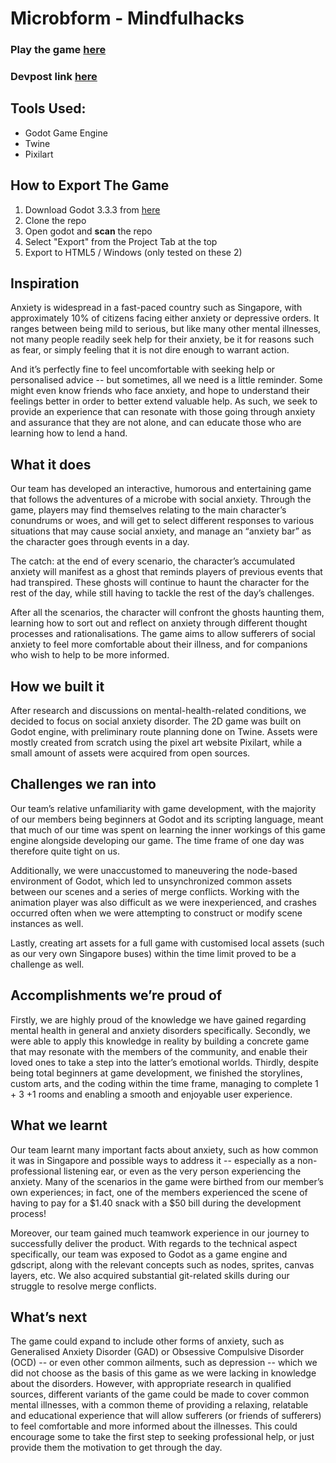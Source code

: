 # Microbform - Mindfulhacks

### Play the game [here](https://scripts.irscybersec.tk/MCB/MindfulHacks.html)

### Devpost link [here](https://devpost.com/software/microbform)

## Tools Used:

- Godot Game Engine
- Twine
- Pixilart

## How to Export The Game

1. Download Godot 3.3.3 from [here](https://godotengine.org/download/windows)
2. Clone the repo
3. Open godot and **scan** the repo
4. Select "Export" from the Project Tab at the top
5. Export to HTML5 / Windows (only tested on these 2)

## **Inspiration**

Anxiety is widespread in a fast-paced country such as Singapore, with approximately 10% of citizens facing either anxiety or depressive orders. It ranges between being mild to serious, but like many other mental illnesses, not many people readily seek help for their anxiety, be it for reasons such as fear, or simply feeling that it is not dire enough to warrant action. 

And it’s perfectly fine to feel uncomfortable with seeking help or personalised advice -- but sometimes, all we need is a little reminder. Some might even know friends who face anxiety, and hope to understand their feelings better in order to better extend valuable help. As such, we seek to provide an experience that can resonate with those going through anxiety and assurance that they are not alone, and can educate those who are learning how to lend a hand.

## **What it does**

Our team has developed an interactive, humorous and entertaining game that follows the adventures of a microbe with social anxiety. Through the game, players may find themselves relating to the main character’s conundrums or woes, and will get to select different responses to various situations that may cause social anxiety, and manage an “anxiety bar” as the character goes through events in a day. 

The catch: at the end of every scenario, the character’s accumulated anxiety will manifest as a ghost that reminds players of previous events that had transpired. These ghosts will continue to haunt the character for the rest of the day, while still having to tackle the rest of the day’s challenges.

After all the scenarios, the character will confront the ghosts haunting them, learning how to sort out and reflect on anxiety through different thought processes and rationalisations. The game aims to allow sufferers of social anxiety to feel more comfortable about their illness, and for companions who wish to help to be more informed. 

## How we built it

After research and discussions on mental-health-related conditions, we decided to focus on social anxiety disorder. The 2D game was built on Godot engine, with preliminary route planning done on Twine. Assets were mostly created from scratch using the pixel art website Pixilart, while a small amount of assets were acquired from open sources. 

## **Challenges we ran into**

Our team’s relative unfamiliarity with game development, with the majority of our members being beginners at Godot and its scripting language, meant that much of our time was spent on learning the inner workings of this game engine alongside developing our game. The time frame of one day was therefore quite tight on us. 

Additionally, we were unaccustomed to maneuvering the node-based environment of Godot, which led to unsynchronized common assets between our scenes and a series of merge conflicts. Working with the animation player was also difficult as we were inexperienced, and crashes occurred often when we were attempting to construct or modify scene instances as well.

Lastly, creating art assets for a full game with customised local assets (such as our very own Singapore buses) within the time limit proved to be a challenge as well.

## **Accomplishments we’re proud of**

Firstly, we are highly proud of the knowledge we have gained regarding mental health in general and anxiety disorders specifically. Secondly, we were able to apply this knowledge in reality by building a concrete game that may resonate with the members of the community, and enable their loved ones to take a step into the latter’s emotional worlds. Thirdly, despite being total beginners at game development, we finished the storylines, custom arts, and the coding within the time frame, managing to complete 1 + 3 +1 rooms and enabling a smooth and enjoyable user experience.

## What we learnt

Our team learnt many important facts about anxiety, such as how common it was in Singapore and possible ways to address it -- especially as a non-professional listening ear, or even as the very person experiencing the anxiety. Many of the scenarios in the game were birthed from our member’s own experiences; in fact, one of the members experienced the scene of having to pay for a $1.40 snack with a $50 bill during the development process! 

Moreover, our team gained much teamwork experience in our journey to successfully deliver the product. With regards to the technical aspect specifically, our team was exposed to Godot as a game engine and gdscript, along with the relevant concepts such as nodes, sprites, canvas layers, etc. We also acquired substantial git-related skills during our struggle to resolve merge conflicts. 

## **What’s next**

The game could expand to include other forms of anxiety, such as Generalised Anxiety Disorder (GAD) or Obsessive Compulsive Disorder (OCD) -- or even other common ailments, such as depression -- which we did not choose as the basis of this game as we were lacking in knowledge about the disorders. However, with appropriate research in qualified sources, different variants of the game could be made to cover common mental illnesses, with a common theme of providing a relaxing, relatable and educational experience that will allow sufferers (or friends of sufferers) to feel comfortable and more informed about the illnesses. This could encourage some to take the first step to seeking professional help, or just provide them the motivation to get through the day.

